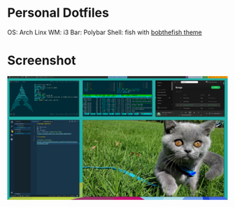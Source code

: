 # Personal Dotfiles

OS: Arch Linx
WM: i3
Bar: Polybar
Shell: fish with [bobthefish theme](https://github.com/oh-my-fish/theme-bobthefish)

# Screenshot

![Desktop Screenshot](https://raw.githubusercontent.com/d0x2f/dotfiles/master/Screenshot.png)